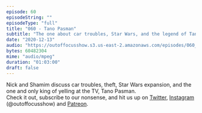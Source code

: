 ```yaml
---
episode: 60
episodeString: ""
episodeType: "full"
title: "060 - Tano Pasman"
subtitle: "The one about car troubles, Star Wars, and the legend of Tano Pasman." 
date: "2020-12-13"
audio: "https://outoffocusshow.s3.us-east-2.amazonaws.com/episodes/060_Tano-Pasman.mp3"
bytes: 60482304
mime: "audio/mpeg"
duration: "01:03:00"
draft: false
---
```


Nick and Shamim discuss car troubles, theft, Star Wars expansion, and the one and only king of yelling at the TV, Tano Pasman.  
Check it out, subscribe to our nonsense, and hit us up on [Twitter][twit], [Instagram][insta] (\@outoffocusshow) and [Patreon][patreon].

[twit]: https://twitter.com/outoffocusshow
[insta]: https://instagram.com/outoffocusshow
[patreon]: https://www.patreon.com/outoffocusshow
